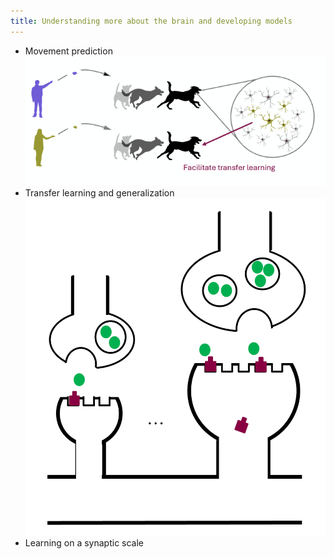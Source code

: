 ```yaml
---
title: Understanding more about the brain and developing models
---
```


- Movement prediction
![''](image-6.png)
- Transfer learning and generalization
![''](synapse.png)
- Learning on a synaptic scale
<!--more-->
